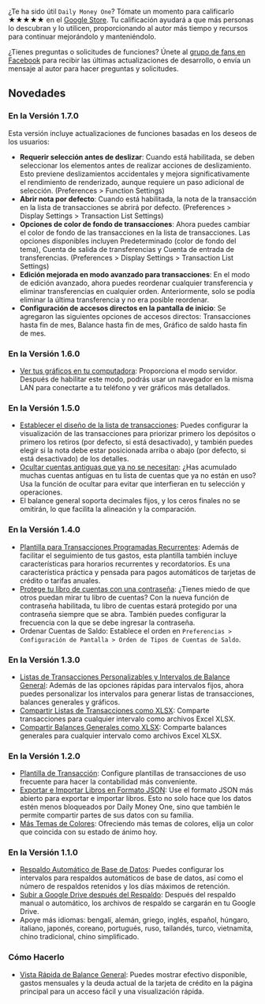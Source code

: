 ¿Te ha sido útil `Daily Money One`? Tómate un momento para calificarlo ★★★★★ en el [Google Store](https://play.google.com/store/apps/details?id=com.colaorange.dailymoneyone). Tu calificación ayudará a que más personas lo descubran y lo utilicen, proporcionando al autor más tiempo y recursos para continuar mejorándolo y manteniéndolo.

¿Tienes preguntas o solicitudes de funciones? Únete al [grupo de fans en Facebook](https://www.facebook.com/colaorange.daily.money) para recibir las últimas actualizaciones de desarrollo, o envía un mensaje al autor para hacer preguntas y solicitudes.

## Novedades

### En la Versión 1.7.0
Esta versión incluye actualizaciones de funciones basadas en los deseos de los usuarios:  
* **Requerir selección antes de deslizar**: Cuando está habilitada, se deben seleccionar los elementos antes de realizar acciones de deslizamiento. Esto previene deslizamientos accidentales y mejora significativamente el rendimiento de renderizado, aunque requiere un paso adicional de selección. (Preferences > Function Settings)  
* **Abrir nota por defecto**: Cuando está habilitada, la nota de la transacción en la lista de transacciones se abrirá por defecto. (Preferences > Display Settings > Transaction List Settings)  
* **Opciones de color de fondo de transacciones**: Ahora puedes cambiar el color de fondo de las transacciones en la lista de transacciones. Las opciones disponibles incluyen Predeterminado (color de fondo del tema), Cuenta de salida de transferencias y Cuenta de entrada de transferencias. (Preferences > Display Settings > Transaction List Settings)  
* **Edición mejorada en modo avanzado para transacciones**: En el modo de edición avanzado, ahora puedes reordenar cualquier transferencia y eliminar transferencias en cualquier orden. Anteriormente, solo se podía eliminar la última transferencia y no era posible reordenar.  
* **Configuración de accesos directos en la pantalla de inicio**: Se agregaron las siguientes opciones de accesos directos: Transacciones hasta fin de mes, Balance hasta fin de mes, Gráfico de saldo hasta fin de mes.  

### En la Versión 1.6.0
* [Ver tus gráficos en tu computadora](https://youtu.be/Ag8cqg9gzi0): Proporciona el modo servidor. Después de habilitar este modo, podrás usar un navegador en la misma LAN para conectarte a tu teléfono y ver gráficos más detallados.

### En la Versión 1.5.0
* [Establecer el diseño de la lista de transacciones](https://youtu.be/TzQj2pY6sWs): Puedes configurar la visualización de las transacciones para priorizar primero los depósitos o primero los retiros (por defecto, si está desactivado), y también puedes elegir si la nota debe estar posicionada arriba o abajo (por defecto, si está desactivado) de los detalles.
* [Ocultar cuentas antiguas que ya no se necesitan](https://youtu.be/nKq7Mh_2nQA): ¿Has acumulado muchas cuentas antiguas en tu lista de cuentas que ya no están en uso? Usa la función de ocultar para evitar que interfieran en tu selección y operaciones.
* El balance general soporta decimales fijos, y los ceros finales no se omitirán, lo que facilita la alineación y la comparación.

### En la Versión 1.4.0
* [Plantilla para Transacciones Programadas Recurrentes](https://youtu.be/TzQj2pY6sWs): Además de facilitar el seguimiento de tus gastos, esta plantilla también incluye características para horarios recurrentes y recordatorios. Es una característica práctica y pensada para pagos automáticos de tarjetas de crédito o tarifas anuales.
* [Protege tu libro de cuentas con una contraseña](https://youtu.be/peoYqNG_4pk): ¿Tienes miedo de que otros puedan mirar tu libro de cuentas? Con la nueva función de contraseña habilitada, tu libro de cuentas estará protegido por una contraseña siempre que se abra. También puedes configurar la frecuencia con la que se debe ingresar la contraseña.
* Ordenar Cuentas de Saldo: Establece el orden en `Preferencias > Configuración de Pantalla > Orden de Tipos de Cuentas de Saldo`.


### En la Versión 1.3.0
* [Listas de Transacciones Personalizables y Intervalos de Balance General](https://youtu.be/O7EcLN82qIU): Además de las opciones rápidas para intervalos fijos, ahora puedes personalizar los intervalos para generar listas de transacciones, balances generales y gráficos.
* [Compartir Listas de Transacciones como XLSX](https://youtu.be/Bf7j39fsCSc): Comparte transacciones para cualquier intervalo como archivos Excel XLSX.
* [Compartir Balances Generales como XLSX](https://youtu.be/kpxJxNsButA): Comparte balances generales para cualquier intervalo como archivos Excel XLSX.

### En la Versión 1.2.0
* [Plantilla de Transacción](https://youtu.be/CtfJ5BecZfY): Configure plantillas de transacciones de uso frecuente para hacer la contabilidad más conveniente.
* [Exportar e Importar Libros en Formato JSON](https://youtu.be/bHGEH7zcj78): Use el formato JSON más abierto para exportar e importar libros. Esto no solo hace que los datos estén menos bloqueados por Daily Money One, sino que también le permite compartir partes de sus datos con su familia.
* [Más Temas de Colores](https://youtu.be/3Yw7m2AOvfc): Ofreciendo más temas de colores, elija un color que coincida con su estado de ánimo hoy.

### En la Versión 1.1.0
* [Respaldo Automático de Base de Datos](https://youtube.com/shorts/dWePWDncx0k): Puedes configurar los intervalos para respaldos automáticos de base de datos, así como el número de respaldos retenidos y los días máximos de retención.
* [Subir a Google Drive después del Respaldo](https://youtu.be/hOJdtKElLuw): Después del respaldo manual o automático, los archivos de respaldo se cargarán en tu Google Drive.
* Apoye más idiomas: bengalí, alemán, griego, inglés, español, húngaro, italiano, japonés, coreano, portugués, ruso, tailandés, turco, vietnamita, chino tradicional, chino simplificado.

### Cómo Hacerlo
* [Vista Rápida de Balance General](https://youtu.be/66tJxSrI_vQ): Puedes mostrar efectivo disponible, gastos mensuales y la deuda actual de la tarjeta de crédito en la página principal para un acceso fácil y una visualización rápida.